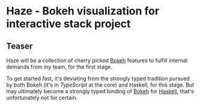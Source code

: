 # Haze - Bokeh visualization for interactive stack project

## Teaser

Haze will be a collection of cherry picked [Bokeh](https://bokeh.org)
features to fulfill internal demands from my team, for the first stage.

To get started fast, it's deviating from the strongly typed tradition
pursued by both Bokeh (it's in _TypeScript_ at the core) and Haskell,
for this stage. But may ultimately become a strongly typed binding of
[Bokeh](https://bokeh.org) for [Haskell](https://www.haskell.org/),
that's unfortunately not for certain.
